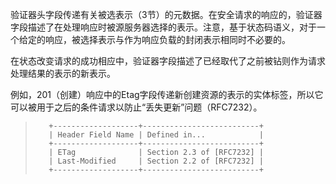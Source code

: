验证器头字段传递有关被选表示（3节）的元数据。在安全请求的响应的，验证器字段描述了在处理响应时被源服务器选择的表示。注意，基于状态码语义，对于一个给定的响应，被选择表示与作为响应负载的封闭表示相同时不必要的。  

在状态改变请求的成功相应中，验证器字段描述了已经取代了之前被钻则作为请求处理结果的表示的新表示。

例如，201（创建）响应中的Etag字段传递新创建资源的表示的实体标签，所以它可以被用于之后的条件请求以防止“丢失更新”问题（RFC7232）。

> ```
>    +-------------------+--------------------------+
>    | Header Field Name | Defined in...            |
>    +-------------------+--------------------------+
>    | ETag              | Section 2.3 of [RFC7232] |
>    | Last-Modified     | Section 2.2 of [RFC7232] |
>    +-------------------+--------------------------+
> ```